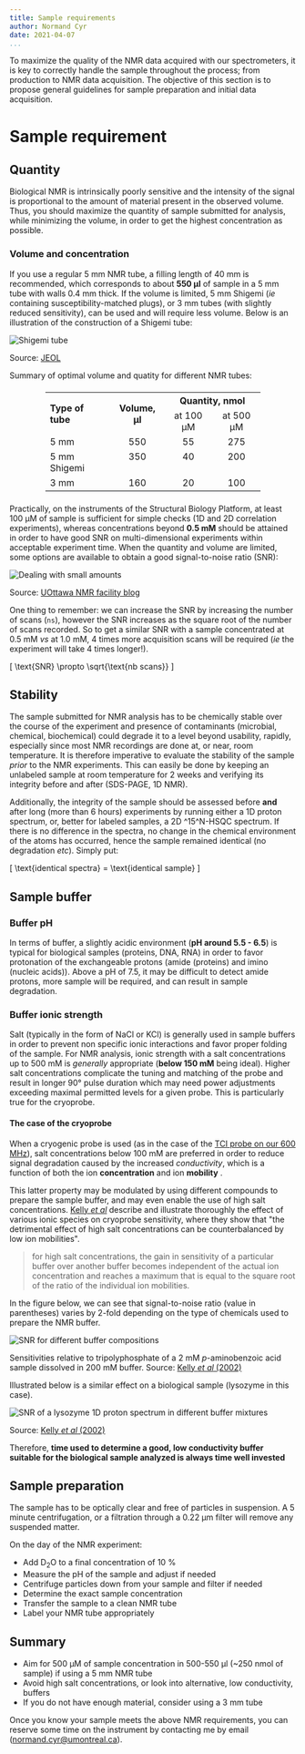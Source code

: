 ```yaml
---
title: Sample requirements
author: Normand Cyr
date: 2021-04-07
...
```


To maximize the quality of the NMR data acquired with our spectrometers,
it is key to correctly handle the sample throughout the process; from
production to NMR data acquisition. The objective of this section is to
propose general guidelines for sample preparation and initial data
acquisition.

# Sample requirement

## Quantity


Biological NMR is intrinsically poorly sensitive and the intensity of
the signal is proportional to the amount of material present in the
observed volume. Thus, you should maximize the quantity of sample
submitted for analysis, while minimizing the volume, in order to get the
highest concentration as possible.

### Volume and concentration

If you use a regular 5 mm NMR tube, a filling length of 40 mm is
recommended, which corresponds to about **550 µl** of sample in a 5 mm
tube with walls 0.4 mm thick. If the volume is limited, 5 mm Shigemi
(*ie* containing susceptibility-matched plugs), or 3 mm tubes (with
slightly reduced sensitivity), can be used and will require less volume.
Below is an illustration of the construction of a Shigemi tube:

![Shigemi tube](../img/shigemi.png)

Source: [JEOL](https://www.jeol.co.jp/en/applications/detail/1867.html)

Summary of optimal volume and quatity for different NMR tubes:

<style type="text/css">
  .tg-lboi{border-bottom:inherit;border-color:inherit;text-align:left;vertical-align:middle}
  .tg-9wq8{border-bottom:inherit;border-color:inherit;text-align:center;vertical-align:middle}
  .tg-c3ow{border-bottom:inherit;border-color:inherit;text-align:center;vertical-align:top}
  .tg-0pky{border-bottom:inherit;border-color:inherit;text-align:left;vertical-align:top}
  .center {margin-left:auto;margin-right:auto;width:75%;border-bottom: 1px solid #dee2e6;margin-bottom: 21px;margin-top: 21px}
</style>

<table class="center table table-striped table-hover">
  <tbody><tr>
    <th class="tg-lboi" rowspan="2">Type of tube<br></th>
    <th class="tg-9wq8" rowspan="2">Volume, µl<br></th>
    <th class="tg-c3ow" colspan="2">Quantity, nmol</th>
  </tr>
  <tr>
    <td class="tg-c3ow">at 100 µM</td>
    <td class="tg-c3ow">at 500 µM</td>
  </tr>
  <tr>
    <td class="tg-0pky">5 mm</td>
    <td class="tg-c3ow">550</td>
    <td class="tg-c3ow">55</td>
    <td class="tg-c3ow">275</td>
  </tr>
  <tr>
    <td class="tg-0pky">5 mm Shigemi</td>
    <td class="tg-c3ow">350</td>
    <td class="tg-c3ow">40</td>
    <td class="tg-c3ow">200</td>
  </tr>
  <tr>
    <td class="tg-0pky">3 mm</td>
    <td class="tg-c3ow">160</td>
    <td class="tg-c3ow">20</td>
    <td class="tg-c3ow">100</td>
  </tr>
</tbody></table>

Practically, on the instruments of the Structural Biology Platform, at
least 100 µM of sample is sufficient for simple checks (1D and 2D
correlation experiments), whereas concentrations beyond **0.5 mM**
should be attained in order to have good SNR on multi-dimensional
experiments within acceptable experiment time. When the quantity and
volume are limited, some options are available to obtain a good
signal-to-noise ratio (SNR):

![Dealing with small amounts](../img/small_amounts.jpg)

Source: [UOttawa NMR facility
blog](https://u-of-o-nmr-facility.blogspot.com/2007/10/i-only-have-05-mg-of-sample-what-can-i.html)

One thing to remember: we can increase the SNR by increasing the number
of scans (`ns`), however the SNR increases as the square root of the
number of scans recorded. So to get a similar SNR with a sample
concentrated at 0.5 mM *vs* at 1.0 mM, 4 times more acquisition scans
will be required (*ie* the experiment will take 4 times longer!).

\[ \text{SNR} \propto \sqrt{\text{nb scans}} \]


## Stability

The sample submitted for NMR analysis has to be chemically stable over
the course of the experiment and presence of contaminants (microbial,
chemical, biochemical) could degrade it to a level beyond usability,
rapidly, especially since most NMR recordings are done at, or near, room
temperature. It is therefore imperative to evaluate the stability of the
sample *prior* to the NMR experiments. This can easily be done by
keeping an unlabeled sample at room temperature for 2 weeks and
verifying its integrity before and after (SDS-PAGE, 1D NMR).

Additionally, the integrity of the sample should be assessed before
**and** after long (more than 6 hours) experiments by running either a
1D proton spectrum, or, better for labeled samples, a 2D ^15^N-HSQC
spectrum. If there is no difference in the spectra, no change in the
chemical environment of the atoms has occurred, hence the sample
remained identical (no degradation *etc*). Simply put:

\[ \text{identical spectra} = \text{identical sample} \]


## Sample buffer

### Buffer pH

In terms of buffer, a slightly acidic environment (**pH around 5.5 -
6.5**) is typical for biological samples (proteins, DNA, RNA) in order
to favor protonation of the exchangeable protons (amide (proteins) and
imino (nucleic acids)). Above a pH of 7.5, it may be difficult to detect
amide protons, more sample will be required, and can result in sample
degradation.

### Buffer ionic strength

Salt (typically in the form of NaCl or KCl) is generally used in sample
buffers in order to prevent non specific ionic interactions and favor
proper folding of the sample. For NMR analysis, ionic strength with a
salt concentrations up to 500 mM is *generally* appropriate (**below 150
mM** being ideal). Higher salt concentrations complicate the tuning and
matching of the probe and result in longer 90° pulse duration which may
need power adjustments exceeding maximal permitted levels for a given
probe. This is particularly true for the cryoprobe.

#### The case of the cryoprobe

When a cryogenic probe is used (as in the case of the [TCI probe on our
600 MHz](../overview_instrumentation/#nmr-probe)), salt concentrations
below 100 mM are preferred in order to reduce signal degradation caused
by the increased *conductivity*, which is a function of both the ion
**concentration** and ion **mobility** .

This latter property may be modulated by using different compounds to
prepare the sample buffer, and may even enable the use of high salt
concentrations. [Kelly *et al*](https://doi.org/10.1021/ja026121b)
describe and illustrate thoroughly the effect of various ionic species
on cryoprobe sensitivity, where they show that "the detrimental effect
of high salt concentrations can be counterbalanced by low ion
mobilities".

> for high salt concentrations, the gain in sensitivity of a particular
> buffer over another buffer becomes independent of the actual ion
> concentration and reaches a maximum that is equal to the square root
> of the ratio of the individual ion mobilities.

In the figure below, we can see that signal-to-noise ratio (value in
parentheses) varies by 2-fold depending on the type of chemicals used to
prepare the NMR buffer.

![SNR for different buffer
compositions](../img/s-n_different_buffers.png)

Sensitivities relative to tripolyphosphate of a 2 mM *p*-aminobenzoic
acid sample dissolved in 200 mM buffer. Source: [Kelly *et al*
(2002)](https://doi.org/10.1021/ja026121b)

Illustrated below is a similar effect on a biological sample (lysozyme
in this case).

![SNR of a lysozyme 1D proton spectrum in different buffer mixtures
](../img/s-n_lysozyme_different_buffers.png)

Source: [Kelly *et al* (2002)](https://doi.org/10.1021/ja026121b)

Therefore, **time used to determine a good, low conductivity buffer
suitable for the biological sample analyzed is always time well
invested**

## Sample preparation

The sample has to be optically clear and free of particles in
suspension. A 5 minute centrifugation, or a filtration through a 0.22 µm
filter will remove any suspended matter.

On the day of the NMR experiment:

-   Add D<sub>2</sub>O to a final concentration of 10 %
-   Measure the pH of the sample and adjust if needed
-   Centrifuge particles down from your sample and filter if needed
-   Determine the exact sample concentration
-   Transfer the sample to a clean NMR tube
-   Label your NMR tube appropriately

## Summary

-   Aim for 500 µM of sample concentration in 500-550 µl (\~250 nmol of
    sample) if using a 5 mm NMR tube
-   Avoid high salt concentrations, or look into alternative, low
    conductivity, buffers
-   If you do not have enough material, consider using a 3 mm tube

Once you know your sample meets the above NMR requirements, you can
reserve some time on the instrument by contacting me by email
([normand.cyr@umontreal.ca](mailto:normand.cyr@umontreal.ca)).
